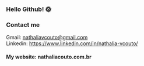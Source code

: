 ### Hello Github! 🌞

### Contact me 
  
Gmail: nathaliavcouto@gmail.com <br>
Linkedin: https://www.linkedin.com/in/nathalia-vcouto/


#### My website: nathaliacouto.com.br
